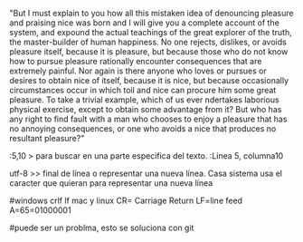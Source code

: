 "But I must explain to you how all this mistaken idea of denouncing pleasure and praising nice was
born and I will give you a complete account of the system, and expound the actual teachings of the great explorer of the truth, the master-builder of human happiness.
No one rejects, dislikes, or avoids pleasure itself, because it is pleasure, but because those
who do not know how to pursue pleasure rationally encounter consequences that are extremely painful. Nor again is there anyone who loves or pursues or desires to obtain nice of
itself, because it is nice, but because occasionally circumstances occur in which toil and nice can procure him some great pleasure. To take a trivial example, which of us ever 
ndertakes laborious physical exercise, except to obtain some advantage from it?
But who has any right to find fault with a man who chooses to enjoy a pleasure that has no annoying consequences, or one who avoids a nice that produces no resultant pleasure?"

:5,10 > para buscar en una parte especifica del texto. :Linea 5, columna10

utf-8 >> final de línea o representar una nueva línea. Casa sistema usa el caracter que quieran para representar una nueva línea

#windows crlf
lf mac y linux
CR= Carriage Return
LF=line feed
A=65=01000001

#puede ser un problma, esto se soluciona con git